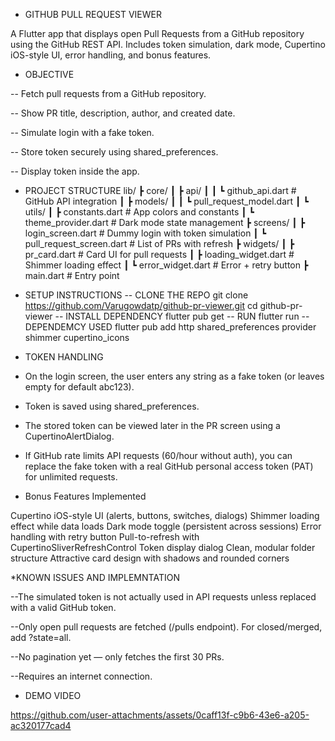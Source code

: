 * GITHUB PULL REQUEST VIEWER

A Flutter app that displays open Pull Requests from a GitHub repository using the GitHub REST API.
Includes token simulation, dark mode, Cupertino iOS-style UI, error handling, and bonus features.

* OBJECTIVE

-- Fetch pull requests from a GitHub repository.

-- Show PR title, description, author, and created date.

-- Simulate login with a fake token.

-- Store token securely using shared_preferences.

-- Display token inside the app.

* PROJECT STRUCTURE
  lib/
 ┣ core/
 ┃ ┣ api/
 ┃ ┃ ┗ github_api.dart        # GitHub API integration
 ┃ ┣ models/
 ┃ ┃ ┗ pull_request_model.dart
 ┃ ┗ utils/
 ┃    ┣ constants.dart        # App colors and constants
 ┃    ┗ theme_provider.dart   # Dark mode state management
 ┣ screens/
 ┃ ┣ login_screen.dart        # Dummy login with token simulation
 ┃ ┗ pull_request_screen.dart # List of PRs with refresh
 ┣ widgets/
 ┃ ┣ pr_card.dart             # Card UI for pull requests
 ┃ ┣ loading_widget.dart      # Shimmer loading effect
 ┃ ┗ error_widget.dart        # Error + retry button
 ┣ main.dart                  # Entry point

*  SETUP INSTRUCTIONS
  -- CLONE THE REPO
     git clone https://github.com/Varugowdatp/github-pr-viewer.git
     cd github-pr-viewer
  -- INSTALL DEPENDENCY
     flutter pub get
  -- RUN
      flutter run
 -- DEPENDEMCY USED
     flutter pub add http shared_preferences provider shimmer cupertino_icons

* TOKEN HANDLING

* On the login screen, the user enters any string as a fake token (or leaves empty for default abc123).
* Token is saved using shared_preferences.
* The stored token can be viewed later in the PR screen using a CupertinoAlertDialog.
* If GitHub rate limits API requests (60/hour without auth), you can replace the fake token with a real GitHub personal access token (PAT) for unlimited requests.

* Bonus Features Implemented

 Cupertino iOS-style UI (alerts, buttons, switches, dialogs)
 Shimmer loading effect while data loads
 Dark mode toggle (persistent across sessions)
 Error handling with retry button
 Pull-to-refresh with CupertinoSliverRefreshControl
 Token display dialog
 Clean, modular folder structure
 Attractive card design with shadows and rounded corners

 *KNOWN ISSUES AND IMPLEMNTATION

 --The simulated token is not actually used in API requests unless replaced with a valid GitHub token.

--Only open pull requests are fetched (/pulls endpoint). For closed/merged, add ?state=all.

--No pagination yet — only fetches the first 30 PRs.

--Requires an internet connection.


* DEMO VIDEO
  


https://github.com/user-attachments/assets/0caff13f-c9b6-43e6-a205-ac320177cad4

